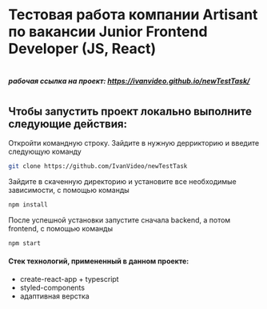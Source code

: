 # Тестовая работа компании Artisant по вакансии Junior Frontend Developer (JS, React)
#
##### рабочая ссылка на проект: https://ivanvideo.github.io/newTestTask/
#
## Чтобы запустить проект локально выполните следующие действия:
Откройти командную строку. Зайдите в нужную деррикторию и введите следующую команду
```sh
git clone https://github.com/IvanVideo/newTestTask
```
Зайдите в скаченную директорию и установите все необходимые зависимости, с помощью команды
```sh
npm install
```
После успешной установки запустите сначала backend, а потом frontend, с помощью команды
```sh
npm start
```
#### Стек технологий, примененный в данном проекте:

* create-react-app + typescript
* styled-components
* адаптивная верстка
